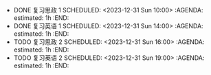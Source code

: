 - DONE 复习思政 1
  SCHEDULED: <2023-12-31 Sun 10:00>
  :AGENDA:
  estimated: 1h
  :END:
- DONE 复习英语 1
  SCHEDULED: <2023-12-31 Sun 14:00>
  :AGENDA:
  estimated: 1h
  :END:
- TODO 复习思政 2
  SCHEDULED: <2023-12-31 Sun 16:00>
  :AGENDA:
  estimated: 1h
  :END:
- TODO 复习英语 2
  SCHEDULED: <2023-12-31 Sun 19:00>
  :AGENDA:
  estimated: 1h
  :END: